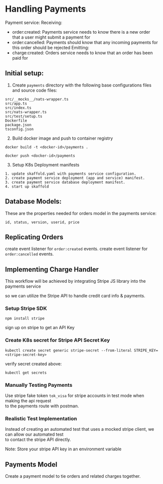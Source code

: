 # Handling Payments

Payment service:
Receiving:

- order:created: Payments service needs to know there is a new order that a user might submit a payment for
- order:cancelled: Payments should know that any incoming payments for this order should be rejected
  Emitting:
- charge:created: Orders service needs to know that an order has been paid for

## Initial setup:

1. Create `payments` directory with the following base configurations files and source code files:

```
src/__mocks__/nats-wrapper.ts
src/app.ts
src/index.ts
src/nats-wrapper.ts
src/test/setup.ts
Dockerfile
package.json
tsconfig.json
```

2. Build docker image and push to container registry

```
docker build -t <docker-id>/payments .

docker push <docker-id>/payments
```

3. Setup K8s Deployment manifests

```
1. update skaffold.yaml with payments service configuration.
2. create payment service deployment (app and service) manifest.
3. create payment service database deployment manifest.
4. start up skaffold
```

## Database Models:

These are the properties needed for orders model in the payments service:

```
id, status, version, userid, price
```

## Replicating Orders

create event listener for `order:created` events.
create event listener for `order:cancelled` events.

## Implementing Charge Handler

This workflow will be achieved by integrating Stripe JS library into the payments service <br>

so we can utilize the Stripe API to handle credit card info & payments.

### Setup Stripe SDK

```
npm install stripe
```

sign up on stripe to get an API Key

### Create K8s secret for Stripe API Secret Key

```
kubectl create secret generic stripe-secret --from-literal STRIPE_KEY=<stripe-secret-key>
```

verify secret created above:

```
kubectl get secrets
```

### Manually Testing Payments

Use stripe fake token `tok_visa` for stripe accounts in test mode when making the api request <br>
to the payments route with postman.

### Realistic Test Implementation

Instead of creating an automated test that uses a mocked stripe client, we can allow our automated test <br>
to contact the stripe API directly.

Note: Store your stripe API key in an environment variable

## Payments Model

Create a payment model to tie orders and related charges together.
